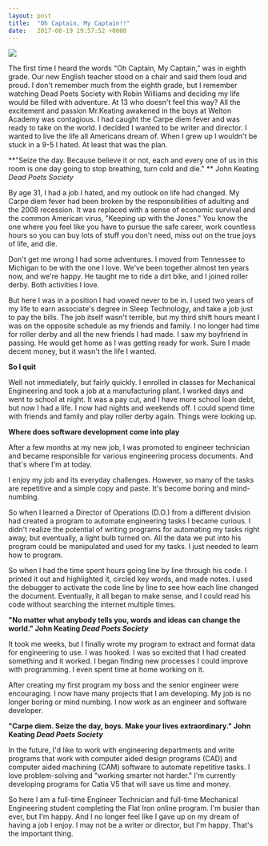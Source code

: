 ```yaml
---
layout: post
title:  "Oh Captain, My Captain!!"
date:   2017-08-19 19:57:52 +0000
---
```


![](http://i.imgur.com/VCMWcHU.jpg)

The first time I heard the words "Oh Captain, My Captain," was in eighth grade. Our new English teacher stood on a chair and said them loud and proud. I don't remember much from the eighth grade, but I remember watching Dead Poets Society with Robin Williams and deciding my life would be filled with adventure. At 13 who doesn't feel this way?  All the excitement and passion Mr.Keating awakened in the boys at Welton Academy was contagious. I had caught the Carpe diem fever and was ready to take on the world. I decided I wanted to be writer and director. I wanted to live the life all Americans dream of. When I grew up I wouldn't be stuck in a 9-5 I hated. At least that was the plan.

**"Seize the day. Because believe it or not, each and every one of us in this room is one day going to stop breathing, turn cold and die." ** John Keating *Dead Poets Society*

By age 31, I had a job I hated, and my outlook on life had changed. My Carpe diem fever had been broken by the responsibilities of adulting and the 2008 recession. It was replaced with a sense of economic survival and the common American virus, "Keeping up with the Jones." You know the one where you feel like you have to pursue the safe career, work countless hours so you can buy lots of stuff you don't need, miss out on the true joys of life, and die. 

Don't get me wrong I had some adventures. I moved from Tennessee to Michigan to be with the one I love. We've been together almost ten years now, and we're happy. He taught me to ride a dirt bike, and I joined roller derby. Both activities I love.

But here I was in a position I had vowed never to be in. I used two years of my life to earn associate's degree in Sleep Technology, and take a job just to pay the bills. The job itself wasn't terrible, but my third shift hours meant I was on the opposite schedule as my friends and family. I no longer had time for roller derby and all the new friends I had made. I saw my boyfriend in passing. He would get home as I was getting ready for work. Sure I made decent money, but it wasn't the life I wanted.

**So I quit**

Well not immediately, but fairly quickly. I enrolled in classes for Mechanical Engineering and took a job at a manufacturing plant. I worked days and went to school at night. It was a pay cut, and I have more school loan debt, but now I had a life. I now had nights and weekends off. I could spend time with friends and family and play roller derby again. Things were looking up.  

**Where does software development come into play**

After a few months at my new job, I was promoted to engineer technician and became responsible for various engineering process documents. And that's where I'm at today.

I enjoy my job and its everyday challenges. However, so many of the tasks are repetitive and a simple copy and paste. It's become boring and mind-numbing. 

So when I learned a Director of Operations (D.O.) from a different division had created a program to automate engineering tasks I became curious. I didn't realize the potential of writing programs for automating my tasks right away, but eventually, a light bulb turned on. All the data we put into his program could be manipulated and used for my tasks. I just needed to learn how to program. 

So when I had the time spent hours going line by line through his code. I printed it out and highlighted it, circled key words, and made notes. I used the debugger to activate the code line by line to see how each line changed the document. Eventually, it all began to make sense, and I could read his code without searching the internet multiple times. 

**"No matter what anybody tells you, words and ideas can change the world." John Keating *Dead Poets Society***

It took me weeks, but I finally wrote my program to extract and format data for engineering to use. I was hooked. I was so excited that I had created something and it worked. I began finding new processes I could improve with programming. I even spent time at home working on it. 

After creating my first program my boss and the senior engineer were encouraging. I now have many projects that I am developing. My job is no longer boring or mind numbing. I now work as an engineer and software developer. 


**"Carpe diem. Seize the day, boys. Make your lives extraordinary." John Keating *Dead Poets Society***

In the future, I'd like to work with engineering departments and write programs that work with computer aided design programs (CAD) and computer aided machining (CAM) software to automate repetitive tasks. I love problem-solving and "working smarter not harder." I'm currently developing programs for Catia V5 that will save us time and money.

So here I am a full-time Engineer Technician and full-time Mechanical Engineering student completing the Flat Iron online program. I'm busier than ever, but I'm happy. And I no longer feel like I gave up on my dream of having a job I enjoy. I may not be a writer or director, but I'm happy. That's the important thing. 


